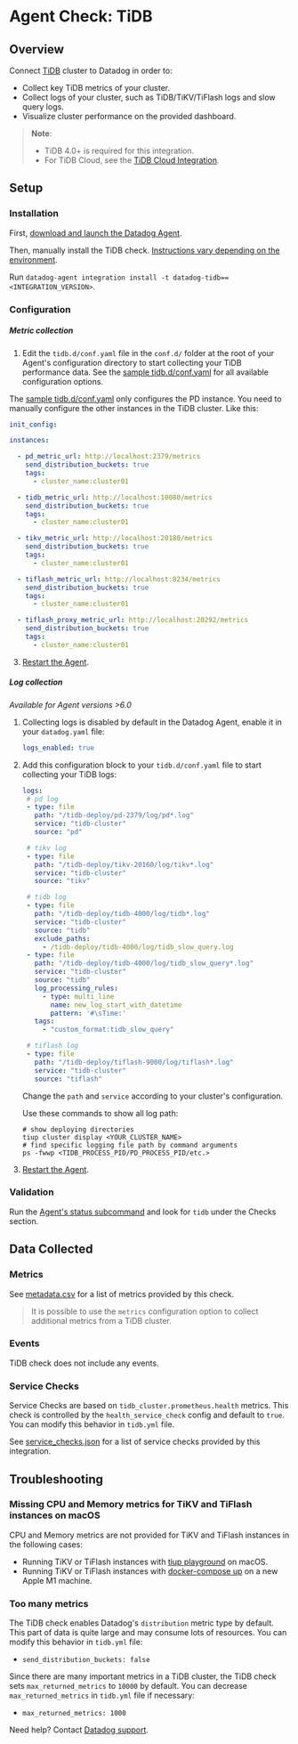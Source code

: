 # Agent Check: TiDB

## Overview

Connect [TiDB][1] cluster to Datadog in order to:

- Collect key TiDB metrics of your cluster.
- Collect logs of your cluster, such as TiDB/TiKV/TiFlash logs and slow query logs.
- Visualize cluster performance on the provided dashboard.

> **Note**:
>
> - TiDB 4.0+ is required for this integration. 
> - For TiDB Cloud, see the [TiDB Cloud Integration][12].

## Setup

### Installation

First, [download and launch the Datadog Agent][8].

Then, manually install the TiDB check. [Instructions vary depending on the environment][10]. 

Run `datadog-agent integration install -t datadog-tidb==<INTEGRATION_VERSION>`.

### Configuration

##### Metric collection

1. Edit the `tidb.d/conf.yaml` file in the `conf.d/` folder at the root of your Agent's configuration directory to start collecting your TiDB performance data. See the [sample tidb.d/conf.yaml][3] for all available configuration options.
   
  The [sample tidb.d/conf.yaml][3] only configures the PD instance. You need to manually configure the other instances in the TiDB cluster. Like this:

  ```yaml
  init_config:
  
  instances:
  
    - pd_metric_url: http://localhost:2379/metrics
      send_distribution_buckets: true
      tags:
        - cluster_name:cluster01
  
    - tidb_metric_url: http://localhost:10080/metrics
      send_distribution_buckets: true
      tags:
        - cluster_name:cluster01
  
    - tikv_metric_url: http://localhost:20180/metrics
      send_distribution_buckets: true
      tags:
        - cluster_name:cluster01
  
    - tiflash_metric_url: http://localhost:8234/metrics
      send_distribution_buckets: true
      tags:
        - cluster_name:cluster01
  
    - tiflash_proxy_metric_url: http://localhost:20292/metrics
      send_distribution_buckets: true
      tags:
        - cluster_name:cluster01
  ```

3. [Restart the Agent][4].

##### Log collection

_Available for Agent versions >6.0_

1. Collecting logs is disabled by default in the Datadog Agent, enable it in your `datadog.yaml` file:

   ```yaml
   logs_enabled: true
   ```

2. Add this configuration block to your `tidb.d/conf.yaml` file to start collecting your TiDB logs:

   ```yaml
   logs:
    # pd log
    - type: file
      path: "/tidb-deploy/pd-2379/log/pd*.log"
      service: "tidb-cluster"
      source: "pd"
   
    # tikv log
    - type: file
      path: "/tidb-deploy/tikv-20160/log/tikv*.log"
      service: "tidb-cluster"
      source: "tikv"
   
    # tidb log
    - type: file
      path: "/tidb-deploy/tidb-4000/log/tidb*.log"
      service: "tidb-cluster"
      source: "tidb"
      exclude_paths:
        - /tidb-deploy/tidb-4000/log/tidb_slow_query.log
    - type: file
      path: "/tidb-deploy/tidb-4000/log/tidb_slow_query*.log"
      service: "tidb-cluster"
      source: "tidb"
      log_processing_rules:
        - type: multi_line
          name: new_log_start_with_datetime
          pattern: '#\sTime:'
      tags:
        - "custom_format:tidb_slow_query"
   
    # tiflash log
    - type: file
      path: "/tidb-deploy/tiflash-9000/log/tiflash*.log"
      service: "tidb-cluster"
      source: "tiflash"
   ```

   Change the `path` and `service` according to your cluster's configuration. 
   
   Use these commands to show all log path:
   
   ```shell
   # show deploying directories
   tiup cluster display <YOUR_CLUSTER_NAME>
   # find specific logging file path by command arguments
   ps -fwwp <TIDB_PROCESS_PID/PD_PROCESS_PID/etc.>
   ```

3. [Restart the Agent][4].

### Validation

Run the [Agent's status subcommand][5] and look for `tidb` under the Checks section.

## Data Collected

### Metrics

See [metadata.csv][6] for a list of metrics provided by this check.

> It is possible to use the `metrics` configuration option to collect additional metrics from a TiDB cluster.

### Events

TiDB check does not include any events.

### Service Checks

Service Checks are based on `tidb_cluster.prometheus.health` metrics. This check is controlled by the `health_service_check` config and default to `true`.
You can modify this behavior in `tidb.yml` file.

See [service_checks.json][11] for a list of service checks provided by this integration.

## Troubleshooting

### Missing CPU and Memory metrics for TiKV and TiFlash instances on macOS

CPU and Memory metrics are not provided for TiKV and TiFlash instances in the following cases:

- Running TiKV or TiFlash instances with [tiup playground][13] on macOS.
- Running TiKV or TiFlash instances with [docker-compose up][14] on a new Apple M1 machine.

### Too many metrics

The TiDB check enables Datadog's `distribution` metric type by default. This part of data is quite large and may consume lots of resources. You can modify this behavior in `tidb.yml` file:

- `send_distribution_buckets: false`

Since there are many important metrics in a TiDB cluster, the TiDB check sets `max_returned_metrics` to `10000` by default. You can decrease `max_returned_metrics` in `tidb.yml` file if necessary:

- `max_returned_metrics: 1000`

Need help? Contact [Datadog support][7].

[1]: https://docs.pingcap.com/tidb/stable
[2]: https://docs.datadoghq.com/agent/kubernetes/integrations/
[3]: https://github.com/DataDog/integrations-extras/blob/master/tidb/datadog_checks/tidb/data/conf.yaml.example
[4]: https://docs.datadoghq.com/agent/guide/agent-commands/?tab=agentv6v7#restart-the-agent
[5]: https://docs.datadoghq.com/agent/guide/agent-commands/#agent-status-and-information
[6]: https://github.com/DataDog/integrations-extras/blob/master/tidb/metadata.csv
[7]: https://docs.datadoghq.com/help/
[8]: https://app.datadoghq.com/account/settings/agent/latest
[9]: https://docs.datadoghq.com/agent/kubernetes/log/
[10]: https://docs.datadoghq.com/agent/guide/community-integrations-installation-with-docker-agent
[11]: https://github.com/DataDog/integrations-extras/blob/master/tidb/assets/service_checks.json
[12]: https://docs.datadoghq.com/integrations/tidb_cloud/
[13]: https://docs.pingcap.com/tidb/stable/tiup-playground
[14]: https://github.com/DataDog/integrations-extras/tree/master/tidb/tests/compose
